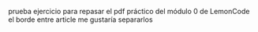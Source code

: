 prueba ejercicio para repasar el pdf práctico del módulo 0 de LemonCode
el borde entre article me gustaría separarlos